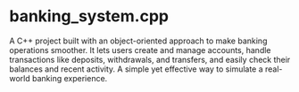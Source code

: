 # banking_system.cpp
A C++ project built with an object-oriented approach to make banking operations smoother. 
It lets users create and manage accounts, handle transactions like deposits, withdrawals, and transfers, and easily check their balances and recent activity. A simple yet effective way to simulate a real-world banking experience.
